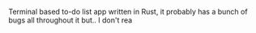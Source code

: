 Terminal based to-do list app written in Rust, it probably has a bunch of bugs all throughout it but..
I don't rea
